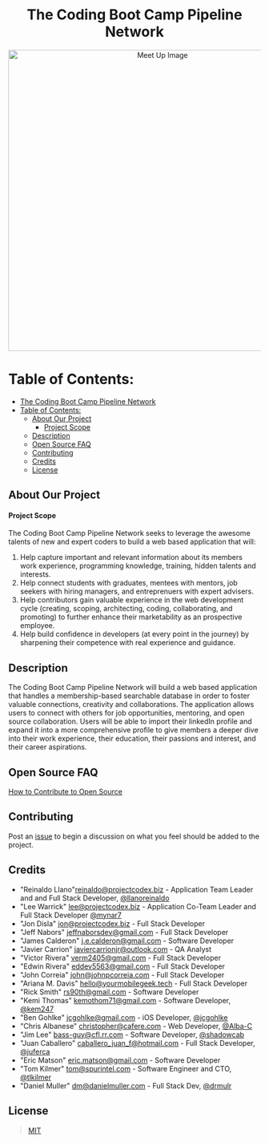 <center>


# The Coding Boot Camp Pipeline Network


</center>

<p align="center">
  <img src="./images/meetupimage.jpg" width="600" title="Meet Up Image">
</p>

# Table of Contents:

- [The Coding Boot Camp Pipeline Network](#the-coding-boot-camp-pipeline-network)
- [Table of Contents:](#table-of-contents)
  - [About Our Project](#about-our-project)
      - [Project Scope](#project-scope)
  - [Description](#description)
  - [Open Source FAQ](#open-source-faq)
  - [Contributing](#contributing)
  - [Credits](#credits)
  - [License](#license)

## About Our Project

#### Project Scope

The Coding Boot Camp Pipeline Network seeks to leverage the awesome talents of new and expert coders to build a web based application that will:

1. Help capture important and relevant information about its members work experience, programming knowledge, training, hidden talents and interests.
2. Help connect students with graduates, mentees with mentors, job seekers with hiring managers, and entreprenuers with expert advisers.
3. Help contributors gain valuable experience in the web development cycle (creating, scoping, architecting, coding, collaborating, and promoting) to further enhance their marketability as an prospective employee.
4. Help build confidence in developers (at every point in the journey) by sharpening their competence with real experience and guidance.

## Description

The Coding Boot Camp Pipeline Network will build a web based application that handles a membership-based searchable database in order to foster valuable connections, creativity and collaborations. The application allows users to connect with others for job opportunities, mentoring, and open source collaboration. Users will be able to import their linkedIn profile and expand it into a more comprehensive profile to give members a deeper dive into their work experience, their education, their passions and interest, and their career aspirations.

## Open Source FAQ

[How to Contribute to Open Source](./HowToOpenSource.md)

## Contributing

Post an [issue](https://github.com/ProjectCodex/TCBC-PipelineNetwork/issues) to begin a discussion on what you feel should be added to the project.

## Credits

* "Reinaldo Llano"<reinaldo@projectcodex.biz> - Application Team Leader and and Full Stack Developer, [@llanoreinaldo](https://github.com/llanoreinaldo)
* "Lee Warrick" <lee@projectcodex.biz> - Application Co-Team Leader and Full Stack Developer [@mynar7](https://github.com/mynar7)
* "Jon Disla" <jon@projectcodex.biz> - Full Stack Developer
* "Jeff Nabors" <jeffnaborsdev@gmail.com> - Full Stack Developer
* "James Calderon" <j.e.calderon@gmail.com> - Software Developer
* "Javier Carrion" <javiercarrionjr@outlook.com> - QA Analyst
* "Victor Rivera" <verm2405@gmail.com> - Full Stack Developer
* "Edwin Rivera" <eddev5563@gmail.com> - Full Stack Developer 
* "John Correia" <john@johnpcorreia.com> - Full Stack Developer 
* "Ariana M. Davis" <hello@yourmobilegeek.tech> - Full Stack Developer 
* "Rick Smith" <rs90th@gmail.com> - Software Developer
* "Kemi Thomas" <kemothom71@gmail.com> - Software Developer, [@kem247](https://github.com/kem247)
* "Ben Gohlke" <jcgohlke@gmail.com> - iOS Developer, [@jcgohlke](https://github.com/jcgohlke)
* "Chris Albanese" <christopher@cafere.com> - Web Developer, [@Alba-C](https://github.com/Alba-C)
* "Jim Lee" <bass-guy@cfl.rr.com> - Software Developer, [@shadowcab](https://github.com/shadowcab)
* "Juan Caballero" <caballero_juan_f@hotmail.com> - Full Stack Developer, [@juferca](https://github.com/juferca)
* "Eric Matson" <eric.matson@gmail.com> - Software Developer
* "Tom Kilmer" <tom@spurintel.com> - Software Engineer and CTO, [@tlkilmer](https://github.com/tlkilmer)
* "Daniel Muller" <dm@danielmuller.com> - Full Stack Dev, [@drmulr](https://github.com/drmulr)

## License

> [MIT](https://github.com/ProjectCodex/TCBC-PipelineNetwork/blob/master/LICENSE)
